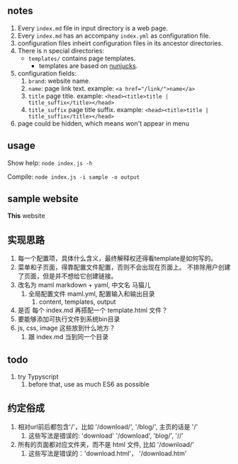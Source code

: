 ## notes

1. Every `index.md` file in input directory is a web page.
1. Every `index.md` has an accompany `index.yml` as configuration file.
1. configuration files inheirt configuration files in its ancestor directories.
1. There is n special directories:
    - `templates/` contains page templates.
       - templates are based on [nunjucks](https://github.com/mozilla/nunjucks).
1. configuration fields:
    1. `brand`: website name.
    1. `name`: page link text. example: `<a href="/link/">name</a>`
    1. `title` page title. example: `<head><title>title | title_suffix</title></head>`
    1. `title_suffix` page title suffix. example: `<head><title>title | title_suffix</title></head>`
1. page could be hidden, which means won't appear in menu


## usage

Show help: `node index.js -h`

Compile: `node index.js -i sample -o output`


## sample website

**This** website


## 实现思路

1. 每一个配置项，具体什么含义，最终解释权还得看template是如何写的。
1. 菜单和子页面，得靠配置文件配置，否则不会出现在页面上。 不排除用户创建了页面，但是并不想给它创建链接。
1. 改名为 maml markdown + yaml, 中文名 马猫儿
    1. 全局配置文件 maml.yml, 配置输入和输出目录
        1. content, templates, output
1. 是否 每个 index.md 再搭配一个 template.html 文件？
1. 要能够添加可执行文件到系统bin目录
1. js, css, image 这些放到什么地方？
    1. 跟 index.md 当到同一个目录


## todo

1. try Typyscript
    1. before that, use as much ES6 as possible


## 约定俗成

1. 相对url前后都包含'/'，比如 '/download/', '/blog/', 主页的话是 '/'
    1. 这些写法是错误的: 'download' '/download', 'blog/', '//'
1. 所有的页面都对应文件夹，而不是 html 文件, 比如 '/download/'
    1. 这些写法是错误的：'download.html'， '/download.htm'
